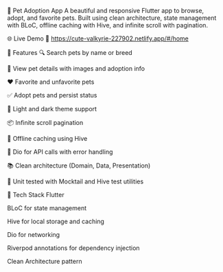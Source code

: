 
🐾 Pet Adoption App
A beautiful and responsive Flutter app to browse, adopt, and favorite pets. Built using clean architecture, state management with BLoC, offline caching with Hive, and infinite scroll with pagination.

🌐 Live Demo
🔗 https://cute-valkyrie-227902.netlify.app/#/home

📱 Features
🔍 Search pets by name or breed

🐶 View pet details with images and adoption info

❤️ Favorite and unfavorite pets

✅ Adopt pets and persist status

🌙 Light and dark theme support

📦 Infinite scroll pagination

📁 Offline caching using Hive

🔄 Dio for API calls with error handling

📚 Clean architecture (Domain, Data, Presentation)

🧪 Unit tested with Mocktail and Hive test utilities

🧰 Tech Stack
Flutter

BLoC for state management

Hive for local storage and caching

Dio for networking

Riverpod annotations for dependency injection

Clean Architecture pattern

